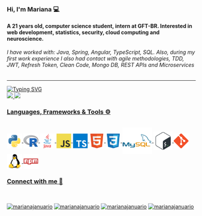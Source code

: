 ### Hi, I'm Mariana 💻
#### A 21 years old, computer science student, intern at GFT-BR. Interested in web development, statistics, security, cloud computing and neuroscience.

###### I have worked with: Java, Spring, Angular, TypeScript, SQL. Also, during my first work experience I also had contact with agile methodologies, TDD, JWT, Refresh Token, Clean Code, Mongo DB, REST APIs and Microservices

<hr>
<a href="https://git.io/typing-svg"><img src="https://readme-typing-svg.demolab.com?font=Aboreto&pause=97&color=BCA6C0&width=435&lines=Here+I+keep+my+personal+projects+;and+document+my+learning+process%2C;+Feel+free+to+contribute+%F0%9F%9B%A0" alt="Typing SVG" /></a>
<div>
  <a href="https://github.com/Marianadlj">
  <img height="150em" src="https://github-readme-stats.vercel.app/api?username=Marianadlj&show_icons=true&theme=onedark&include_all_commits=true&count_private=true"/>
  <img height="150em" src="https://github-readme-stats.vercel.app/api/top-langs/?username=Marianadlj&layout=compact&langs_count=7&theme=onedark"/>
 </div>
<h3> Languages, Frameworks & Tools ⚙️</h3>
<div style="display: inline_block">
  <br>
  <img align="center" src="https://raw.githubusercontent.com/devicons/devicon/master/icons/python/python-original.svg" alt="python" width="40" height="40"/> 
  <img align="center" src="https://raw.githubusercontent.com/devicons/devicon/1119b9f84c0290e0f0b38982099a2bd027a48bf1/icons/r/r-original.svg" alt="R" width="40" height="40"/> 
  <img align="center" src="https://raw.githubusercontent.com/devicons/devicon/2ae2a900d2f041da66e950e4d48052658d850630/icons/java/java-original-wordmark.svg" alt="java" width="40" height="40"/>
  <img align="center" src="https://raw.githubusercontent.com/devicons/devicon/master/icons/javascript/javascript-original.svg" alt="javascript" width="40" height="40"/>
  <img align="center" src="https://raw.githubusercontent.com/devicons/devicon/master/icons/typescript/typescript-original.svg" alt="typescript" width="40" height="40"/> 
  <img align="center" src="https://raw.githubusercontent.com/devicons/devicon/master/icons/html5/html5-original.svg" alt="html" width="40" height="40"/>
  <img align="center" src="https://raw.githubusercontent.com/devicons/devicon/master/icons/css3/css3-original.svg" alt="css" width="40" height="40"/>
  <img align="center" src="https://raw.githubusercontent.com/devicons/devicon/master/icons/mysql/mysql-original-wordmark.svg" alt="mysql" width="80" height="70"/>
  <img align="center" src="https://raw.githubusercontent.com/devicons/devicon/1119b9f84c0290e0f0b38982099a2bd027a48bf1/icons/bash/bash-original.svg" alt="bash" width="50" height="50"/>
  <img align="center" src="https://raw.githubusercontent.com/devicons/devicon/master/icons/git/git-original.svg" alt="git" width="40" height="40"/>
  <img align="center" src="https://raw.githubusercontent.com/devicons/devicon/master/icons/linux/linux-original.svg" alt="linux" width="40" height="40"/>
  <img align="center" src="https://raw.githubusercontent.com/devicons/devicon/1119b9f84c0290e0f0b38982099a2bd027a48bf1/icons/npm/npm-original-wordmark.svg" alt="npm" width="40" height="40"/>
  
<h3> Connect with me 📲</h3>
<div>
  <br>
<p>
<a href="https://www.linkedin.com/in/marianalimajanu%C3%A1rio/" target="blank"><img align="center" src="https://raw.githubusercontent.com/rahuldkjain/github-profile-readme-generator/master/src/images/icons/Social/linked-in-alt.svg" alt="marianajanuario" height="30" width="40" /></a>
<a href="https://dev.to/marianadlj" target="blank"><img align="center" src="https://raw.githubusercontent.com/rahuldkjain/github-profile-readme-generator/master/src/images/icons/Social/devto.svg" alt="marianajanuario" height="30" width="40" /></a>
<a href="mailto:marianalimajanuario@gmail.com" target="blank"><img align="center" src="https://cdn-icons-png.flaticon.com/512/281/281769.png" alt="marianajanuario" height="35" width="35" /></a>
<a href="https://api.whatsapp.com/send?phone=+5584999563459&text=Oi! Podemos conversar?" target="blank"><img align="center" src="https://raw.githubusercontent.com/rahuldkjain/github-profile-readme-generator/master/src/images/icons/Social/whatsapp.svg" alt="marianajanuario" height="30" width="40" /></a>
</p><br>
</div>
